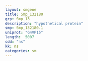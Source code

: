 ```yaml
---
layout: smgene
title: Smp_132180
grp: Smp_13
description: "hypothetical protein"
smp: Smp_132180.1
uniprot: "G4VP15"
length:  5007
cdd: "ns"
kk: ns
categories: sm
---
```

